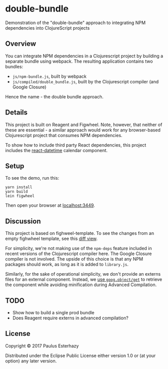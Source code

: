 # double-bundle

Demonstration of the "double-bundle" approach to integrating NPM dependencies into ClojureScript projects

## Overview

You can integrate NPM dependencies in a Clojurescript project by building a separate bundle using webpack. The resulting application contains two bundles:

- `js/npm-bundle.js`, built by webpack
- `js/compiled/double_bundle.js`, built by the Clojurescript compiler (and Google Closure)

Hence the name - the double bundle approach.

## Details

This project is built on Reagent and Figwheel. Note, however, that neither of these are essential - a similar approach would work for any browser-based Clojurescript project that consumes NPM dependencies.

To show how to include third party React dependencies, this project includes the [react-datetime](https://github.com/YouCanBookMe/react-datetime) calendar component.

## Setup

To see the demo, run this:

```shell
yarn install
yarn build
lein figwheel
```

Then open your browser at [localhost:3449](http://localhost:3449/).

## Discussion

This project is based on fighweel-template. To see the changes from an empty fighwheel template, see this [diff view](https://github.com/pesterhazy/double-bundle/compare/init...master).

For simplicity, we're not making use of the `npm-deps` feature included in recent versions of the Clojurescript compiler here. The Google Closure compiler is not involved. The upside of this choice is that any NPM packages should work, as long as it is added to `library.js`.

Similarly, for the sake of operational simplicity, we don't provide an externs files for an external component. Instead, we [use `goog.object/get`](https://github.com/pesterhazy/double-bundle/blob/8b523a9c774fb04635a01a85940f62217bb84d09/src/double_bundle/core.cljs#L14) to retrieve the component while avoiding minification during Advanced Compilation.

## TODO

- Show how to build a single prod bundle
- Does Reagent require externs in advanced compilation?

## License

Copyright © 2017 Paulus Esterhazy

Distributed under the Eclipse Public License either version 1.0 or (at your option) any later version.
